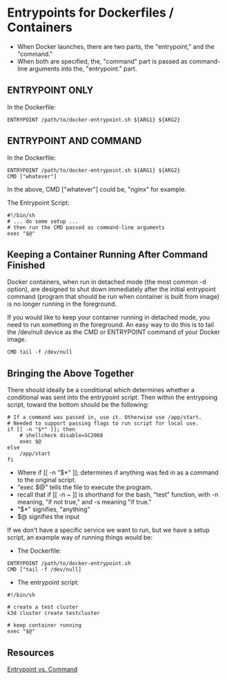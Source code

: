 # Entrypoints for Dockerfiles / Containers

* When Docker launches, there are two parts, the "entrypoint," and the "command."
* When both are specified, the, "command" part is passed as command-line arguments into the, "entrypoint." part.

## ENTRYPOINT ONLY

In the Dockerfile:

```
ENTRYPOINT /path/to/docker-entrypoint.sh ${ARG1} ${ARG2}
```

## ENTRYPOINT AND COMMAND

In the Dockerfile:

```
ENTRYPOINT /path/to/docker-entrypoint.sh ${ARG1} ${ARG2}
CMD ["whatever"]
```

In the above, CMD ["whatever"] could be, "nginx" for example.

The Entrypoint Script:

```
#!/bin/sh
# ... do some setup ...
# then run the CMD passed as command-line arguments
exec "$@"
```

## Keeping a Container Running After Command Finished

Docker containers, when run in detached mode (the most common -d option), are designed to shut down immediately after the initial entrypoint command (program that should be run when container is built from image) is no longer running in the foreground. 

If you would like to keep your container running in detached mode, you need to run something in the foreground. An easy way to do this is to tail the /dev/null device as the CMD or ENTRYPOINT command of your Docker image.

```
CMD tail -f /dev/null
```

## Bringing the Above Together

There should ideally be a conditional which determines whether a conditional was sent into the entrypoint script. Then within the entrypoing script, toward the bottom should be the following:

```
# If a command was passed in, use it. Otherwise use /app/start.
# Needed to support passing flags to run script for local use.
if [[ -n "$*" ]]; then
    # shellcheck disable=SC2068
    exec $@
else
    /app/start
fi
```

* Where if [[ -n "$*" ]]; determines if anything was fed in as a command to the original script.
* "exec $@" tells the file to execute the program.
* recall that if [[ -n ~ ]] is shorthand for the bash, "test" function, with -n meaning, "if not true," and -s meaning "if true."
* "$*" signifies, "anything"
* $@ signifies the input

If we don't have a specific service we want to run, but we have a setup script, an example way of running things would be:

* The Dockerfile:

```
ENTRYPOINT /path/to/docker-entrypoint.sh
CMD ["tail -f /dev/null]
```

* The entrypoint script:

```
#!/bin/sh

# create a test cluster
k3d cluster create testcluster

# keep container running
exec "$@"
```

## Resources

[Entrypoint vs. Command](https://aws.amazon.com/blogs/opensource/demystifying-entrypoint-cmd-docker/)